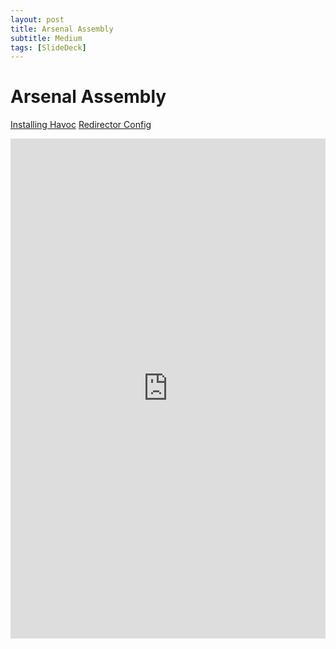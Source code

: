 ```yaml
---
layout: post
title: Arsenal Assembly
subtitle: Medium
tags: [SlideDeck]
---
```


# Arsenal Assembly

[Installing Havoc](https://blog.0xzon.dev/2024-07-06-Installing-Havoc-C2-On-Kali-Linux/)
[Redirector Config](https://blog.0xzon.dev/2024-07-14-HTTP-Redirector-With-Havoc/)

<embed src="https://0xzon.github.io/assets/Arsenal-Assembly.pdf" width="100%" height="800px" type="application/pdf" />
